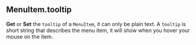 ## MenuItem.tooltip

**Get** or **Set** the `tooltip` of a `MenuItem`, it can only be plain text. A `tooltip` is short string that describes the menu item, it will show when you hover your mouse on the item.